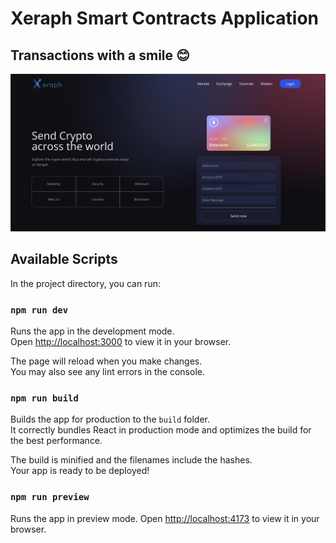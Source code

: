 # Xeraph Smart Contracts Application

## Transactions with a smile 😊

<img src="./src/images/app-screen.png" alt="Xeraph-FZTC" width="800" />

## Available Scripts

In the project directory, you can run:

### `npm run dev`

Runs the app in the development mode.\
Open [http://localhost:3000](http://localhost:3000) to view it in your browser.

The page will reload when you make changes.\
You may also see any lint errors in the console.

### `npm run build`

Builds the app for production to the `build` folder.\
It correctly bundles React in production mode and optimizes the build for the best performance.

The build is minified and the filenames include the hashes.\
Your app is ready to be deployed!

### `npm run preview`

Runs the app in preview mode.
Open [http://localhost:4173](http://localhost:4173) to view it in your browser.
